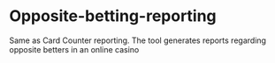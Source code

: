# Opposite-betting-reporting
Same as Card Counter reporting. The tool generates reports regarding opposite betters in an online casino

